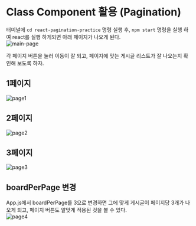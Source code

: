 # Class Component 활용 (Pagination)

터미널에 `cd react-pagination-practice` 명령 실행 후, `npm start` 명령을 실행 하여 react를 실행 하게되면 아래 페이지가 나오게 된다.\
![main-page](https://github.com/98Woonho/react-practice/assets/145889732/0faaac3e-7f31-486d-b08f-425a463768ce)

각 페이지 버튼을 눌러 이동이 잘 되고, 페이지에 맞는 게시글 리스트가 잘 나오는지 확인해 보도록 하자.

## 1페이지
![page1](https://github.com/98Woonho/react-practice/assets/145889732/95e2b7e5-dd04-4443-ac61-90a86dbefe31)

## 2페이지
![page2](https://github.com/98Woonho/react-practice/assets/145889732/32a43124-2a58-4518-a7aa-e03db1f6b369)

## 3페이지
![page3](https://github.com/98Woonho/react-practice/assets/145889732/7391e820-9ca6-4dc7-9a68-14dcbbbaf895)

## boardPerPage 변경
App.js에서 boardPerPage를 3으로 변경하면 그에 맞게 게시글이 페이지당 3개가 나오게 되고, 페이지 버튼도 알맞게 적용된 것을 볼 수 있다.\
![page4](https://github.com/98Woonho/react-practice/assets/145889732/b71709f9-9a01-4531-b408-035e78f501ae)
